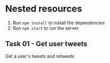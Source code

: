 # Nested resources

1. Run `npm install` to install the dependencies
2. Run `npm start` to run the server

## Task 01 - Get user tweets

Get a user's tweets and retweets
